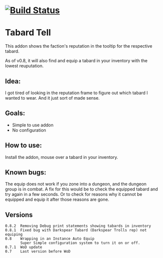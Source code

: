 [![Build Status](https://travis-ci.org/opussf/TabardTell.svg?branch=master)](https://travis-ci.org/opussf/TabardTell)
=====

Tabard Tell
=====

This addon shows the faction's reputation in the tooltip for the respective tabard.

As of v0.8, it will also find and equip a tabard in your inventory with the lowest reuputation.

## Idea:
I got tired of looking in the reputation frame to figure out which tabard I wanted to wear.
And it just sort of made sense.

## Goals:
* Simple to use addon
* No configuration

## How to use:
Install the addon, mouse over a tabard in your inventory.

## Known bugs:
The equip does not work if you zone into a dungeon, and the dungeon group is in combat.
A fix for this would be to check the equipped tabard and try again in a few seconds.
Or to check for reasons why it cannot be equipped and equip it after those reasons are gone.

## Versions
```
0.8.2  Removing Debug print statements showing tabards in inventory
0.8.1  Fixed bug with Darkspear Tabard (Darkspear Trolls rep) not equiping
0.8    Wrapping in an Instance Auto Equip
       Super Simple configuration system to turn it on or off.
0.7.1  WoD update
0.7    Last version before WoD
